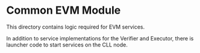 # Common EVM Module

This directory contains logic required for EVM services.

In addition to service implementations for the Verifier and Executor, there
is launcher code to start services on the CLL node.
